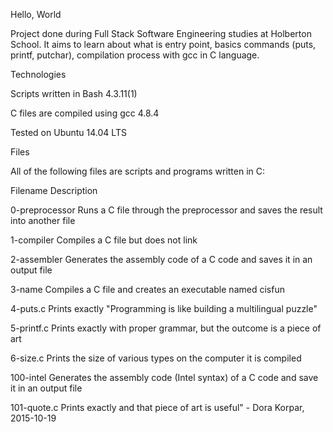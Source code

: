 Hello, World

Project done during Full Stack Software Engineering studies at Holberton School. It aims to learn about what is entry point, basics commands (puts, printf, putchar), compilation process with gcc in C language.



Technologies

Scripts written in Bash 4.3.11(1)

C files are compiled using gcc 4.8.4

Tested on Ubuntu 14.04 LTS

Files

All of the following files are scripts and programs written in C:



Filename	Description

0-preprocessor	Runs a C file through the preprocessor and saves the result into another file

1-compiler	Compiles a C file but does not link

2-assembler	Generates the assembly code of a C code and saves it in an output file

3-name	Compiles a C file and creates an executable named cisfun

4-puts.c	Prints exactly "Programming is like building a multilingual puzzle"

5-printf.c	Prints exactly with proper grammar, but the outcome is a piece of art

6-size.c	Prints the size of various types on the computer it is compiled

100-intel	Generates the assembly code (Intel syntax) of a C code and save it in an output file

101-quote.c	Prints exactly and that piece of art is useful" - Dora Korpar, 2015-10-19
